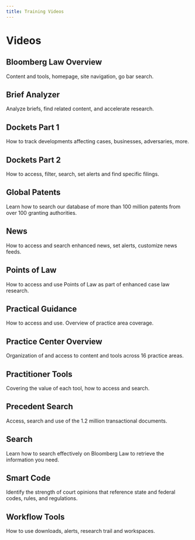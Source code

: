 ```yaml
---
title: Training Videos
---
```

# Videos

## Bloomberg Law Overview

Content and tools, homepage, site navigation, go bar search.

<vimeo source="329919395"></vimeo>

<!-- //////////////////////////////////////////////////////////////////////////////////// -->

## Brief Analyzer

Analyze briefs, find related content, and accelerate research.

<vimeo source="386831841"></vimeo>

<!-- //////////////////////////////////////////////////////////////////////////////////// -->

## Dockets Part 1

How to track developments affecting cases, businesses, adversaries, more.

<vimeo source="360569792"></vimeo>

<!-- //////////////////////////////////////////////////////////////////////////////////// -->

## Dockets Part 2

How to access, filter, search, set alerts and find specific filings.

<vimeo source="360569633"></vimeo>

<!-- //////////////////////////////////////////////////////////////////////////////////// -->

## Global Patents

Learn how to search our database of more than 100 million patents from over 100 granting authorities.

<vimeo source="360569752"></vimeo>

<!-- //////////////////////////////////////////////////////////////////////////////////// -->

## News

How to access and search enhanced news, set alerts, customize news feeds.

<vimeo source="328226197"></vimeo>

<!-- //////////////////////////////////////////////////////////////////////////////////// -->

## Points of Law

How to access and use Points of Law as part of enhanced case law research.

<vimeo source="328224433"></vimeo>

<!-- //////////////////////////////////////////////////////////////////////////////////// -->

## Practical Guidance

How to access and use.  Overview of practice area coverage.

<vimeo source="360569831"></vimeo>

<!-- //////////////////////////////////////////////////////////////////////////////////// -->

## Practice Center Overview

Organization of and access to content and tools across 16 practice areas.

<vimeo source="328228609"></vimeo>

<!-- //////////////////////////////////////////////////////////////////////////////////// -->

## Practitioner Tools

Covering the value of each tool, how to access and search.

<vimeo source="328222506"></vimeo>

<!-- //////////////////////////////////////////////////////////////////////////////////// -->

## Precedent Search

Access, search and use of the 1.2 million transactional documents.

<vimeo source="328221668"></vimeo>

<!-- //////////////////////////////////////////////////////////////////////////////////// -->

## Search

Learn how to search effectively on Bloomberg Law to retrieve the information you need.

<vimeo source="360569732"></vimeo>

<!-- //////////////////////////////////////////////////////////////////////////////////// -->

## Smart Code

Identify the strength of court opinions that reference state and federal codes, rules, and regulations.

<vimeo source="360569687"></vimeo>

<!-- //////////////////////////////////////////////////////////////////////////////////// -->

## Workflow Tools

How to use downloads, alerts, research trail and workspaces.

<vimeo source="328225332"></vimeo>